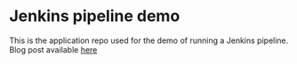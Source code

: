 # Jenkins pipeline demo

This is the application repo used for the demo of running a Jenkins pipeline. Blog post available [here]()